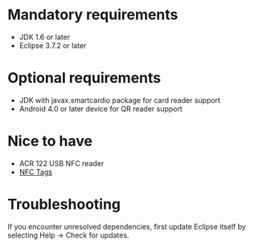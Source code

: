 # Mandatory requirements #
  * JDK 1.6 or later
  * Eclipse 3.7.2 or later

# Optional requirements #
  * JDK with javax.smartcardio package for card reader support
  * Android 4.0 or later device for QR reader support

# Nice to have #
  * ACR 122 USB NFC reader
  * [NFC Tags](http://rapidnfc.com/r/1372)

# Troubleshooting #
If you encounter unresolved dependencies, first update Eclipse itself by selecting Help -> Check for updates.